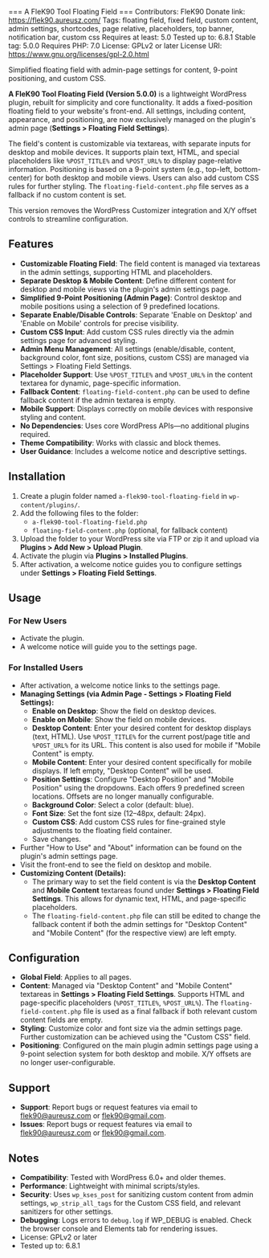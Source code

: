 === A FleK90 Tool Floating Field ===
Contributors: FleK90
Donate link: https://flek90.aureusz.com/
Tags: floating field, fixed field, custom content, admin settings, shortcodes, page relative, placeholders, top banner, notification bar, custom css
Requires at least: 5.0
Tested up to: 6.8.1
Stable tag: 5.0.0
Requires PHP: 7.0
License: GPLv2 or later
License URI: https://www.gnu.org/licenses/gpl-2.0.html

Simplified floating field with admin-page settings for content, 9-point positioning, and custom CSS.

**A FleK90 Tool Floating Field (Version 5.0.0)** is a lightweight WordPress plugin, rebuilt for simplicity and core functionality. It adds a fixed-position floating field to your website's front-end. All settings, including content, appearance, and positioning, are now exclusively managed on the plugin's admin page (**Settings > Floating Field Settings**).

The field's content is customizable via textareas, with separate inputs for desktop and mobile devices. It supports plain text, HTML, and special placeholders like `%POST_TITLE%` and `%POST_URL%` to display page-relative information. Positioning is based on a 9-point system (e.g., top-left, bottom-center) for both desktop and mobile views. Users can also add custom CSS rules for further styling. The `floating-field-content.php` file serves as a fallback if no custom content is set.

This version removes the WordPress Customizer integration and X/Y offset controls to streamline configuration.

## Features
- **Customizable Floating Field**: The field content is managed via textareas in the admin settings, supporting HTML and placeholders.
- **Separate Desktop & Mobile Content**: Define different content for desktop and mobile views via the plugin's admin settings page.
- **Simplified 9-Point Positioning (Admin Page)**: Control desktop and mobile positions using a selection of 9 predefined locations.
- **Separate Enable/Disable Controls**: Separate 'Enable on Desktop' and 'Enable on Mobile' controls for precise visibility.
- **Custom CSS Input**: Add custom CSS rules directly via the admin settings page for advanced styling.
- **Admin Menu Management**: All settings (enable/disable, content, background color, font size, positions, custom CSS) are managed via Settings > Floating Field Settings.
- **Placeholder Support**: Use `%POST_TITLE%` and `%POST_URL%` in the content textarea for dynamic, page-specific information.
- **Fallback Content**: `floating-field-content.php` can be used to define fallback content if the admin textarea is empty.
- **Mobile Support**: Displays correctly on mobile devices with responsive styling and content.
- **No Dependencies**: Uses core WordPress APIs—no additional plugins required.
- **Theme Compatibility**: Works with classic and block themes.
- **User Guidance**: Includes a welcome notice and descriptive settings.

## Installation
1. Create a plugin folder named `a-flek90-tool-floating-field` in `wp-content/plugins/`.
2. Add the following files to the folder:
   - `a-flek90-tool-floating-field.php`
   - `floating-field-content.php` (optional, for fallback content)
3. Upload the folder to your WordPress site via FTP or zip it and upload via **Plugins > Add New > Upload Plugin**.
4. Activate the plugin via **Plugins > Installed Plugins**.
5. After activation, a welcome notice guides you to configure settings under **Settings > Floating Field Settings**.

## Usage
### For New Users
- Activate the plugin.
- A welcome notice will guide you to the settings page.

### For Installed Users
- After activation, a welcome notice links to the settings page.
- **Managing Settings (via Admin Page - Settings > Floating Field Settings):**
  - **Enable on Desktop**: Show the field on desktop devices.
  - **Enable on Mobile**: Show the field on mobile devices.
  - **Desktop Content**: Enter your desired content for desktop displays (text, HTML). Use `%POST_TITLE%` for the current post/page title and `%POST_URL%` for its URL. This content is also used for mobile if "Mobile Content" is empty.
  - **Mobile Content**: Enter your desired content specifically for mobile displays. If left empty, "Desktop Content" will be used.
  - **Position Settings**: Configure "Desktop Position" and "Mobile Position" using the dropdowns. Each offers 9 predefined screen locations. Offsets are no longer manually configurable.
  - **Background Color**: Select a color (default: blue).
  - **Font Size**: Set the font size (12–48px, default: 24px).
  - **Custom CSS**: Add custom CSS rules for fine-grained style adjustments to the floating field container.
  - Save changes.
- Further "How to Use" and "About" information can be found on the plugin's admin settings page.
- Visit the front-end to see the field on desktop and mobile.
- **Customizing Content (Details):**
  - The primary way to set the field content is via the **Desktop Content** and **Mobile Content** textareas found under **Settings > Floating Field Settings**. This allows for dynamic text, HTML, and page-specific placeholders.
  - The `floating-field-content.php` file can still be edited to change the fallback content if both the admin settings for "Desktop Content" and "Mobile Content" (for the respective view) are left empty.

## Configuration
- **Global Field**: Applies to all pages.
- **Content**: Managed via "Desktop Content" and "Mobile Content" textareas in **Settings > Floating Field Settings**. Supports HTML and page-specific placeholders (`%POST_TITLE%`, `%POST_URL%`). The `floating-field-content.php` file is used as a final fallback if both relevant custom content fields are empty.
- **Styling**: Customize color and font size via the admin settings page. Further customization can be achieved using the "Custom CSS" field.
- **Positioning**: Configured on the main plugin admin settings page using a 9-point selection system for both desktop and mobile. X/Y offsets are no longer user-configurable.

## Support
- **Support**: Report bugs or request features via email to flek90@aureusz.com or flek90@gmail.com.
- **Issues**: Report bugs or request features via email to flek90@aureusz.com or flek90@gmail.com.

## Notes
- **Compatibility**: Tested with WordPress 6.0+ and older themes.
- **Performance**: Lightweight with minimal scripts/styles.
- **Security**: Uses `wp_kses_post` for sanitizing custom content from admin settings, `wp_strip_all_tags` for the Custom CSS field, and relevant sanitizers for other settings.
- **Debugging**: Logs errors to `debug.log` if WP_DEBUG is enabled. Check the browser console and Elements tab for rendering issues.
- License: GPLv2 or later
- Tested up to: 6.8.1
